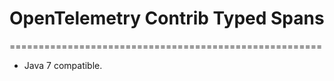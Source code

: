 # OpenTelemetry Contrib Typed Spans
======================================================

* Java 7 compatible.